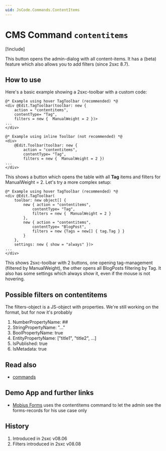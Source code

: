 ```yaml
---
uid: JsCode.Commands.ContentItems
---
```


# CMS Command `contentitems`

[!include[](~/basics/stack/_shared-float-summary.md)]
<style>.context-box-summary .edit-custom { visibility: visible; } </style>

This button opens the admin-dialog with all content-items. It has a (beta) feature which also allows you to add filters (since 2sxc 8.7).

## How to use
Here's a basic example showing a 2sxc-toolbar with a custom code:

```razor
@* Example using hover TagToolbar (recommended) *@
<div @Edit.TagToolbar(toolbar: new {
    action = "contentitems",
    contentType= "Tag",
    filters = new {  ManualWeight = 2 })>
...
</div>

@* Example using inline Toolbar (not recommended) *@
<div>
    @Edit.Toolbar(toolbar: new {
        action = "contentitems",
        contentType= "Tag",
        filters = new {  ManualWeight = 2 })
...
</div>
```

This shows a button which opens the table with all **Tag** items and filters for ManualWeight = 2. Let's try a more complex setup:

```razor
@* Example using hover TagToolbar (recommended) *@
<div @Edit.TagToolbar(
    toolbar: new object[] {
        new { action = "contentitems",
            contentType= "Tag",
            filters = new {  ManualWeight = 2 }
        },
        new { action = "contentitems",
            contentType= "BlogPost",
            filters = new {Tags = new[] { tag.Tag } }
        }
    },
    settings: new { show = "always" })>
...
</div>
```

This shows 2sxc-toolbar with 2 buttons, one opening tag-management (filtered by ManualWeight), the other opens all BlogPosts filtering by Tag. It also has some settings which always show it, even if the mouse is not hovering.

## Possible filters on contentitems

The filters-object is a JS-object with properties. We're still working on the format, but for now it's probably

1. NumberPropertyName: ##
2. StringPropertyName: "..."
3. BoolPropertyName: true
4. EntityPropertyName: ["title1", "title2", ...]
5. IsPublished: true
6. IsMetadata: true



## Read also
* [commands](xref:JsCode.Commands.Index)

## Demo App and further links
* [Mobius Forms](https://2sxc.org/en/apps/app/mobius-forms) uses the contentitems command to let the admin see the forms-records for his use case only

## History
1. Introduced in 2sxc v08.06
2. Filters introduced in 2sxc v08.08
